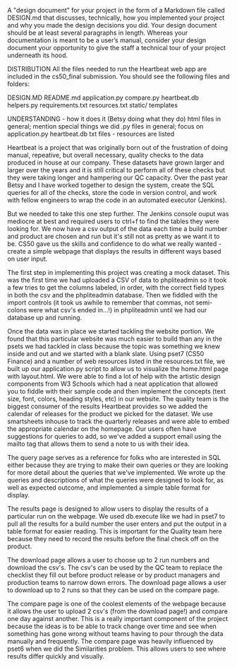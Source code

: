 A "design document" for your project in the form of a Markdown file called DESIGN.md that discusses, technically,
how you implemented your project and why you made the design decisions you did. Your design document should be at least several paragraphs in length.
Whereas your documentation is meant to be a user’s manual, consider your design document your opportunity to give the staff a technical tour of your project underneath its hood.

DISTRIBUTION
All the files needed to run the Heartbeat web app are included in the cs50_final submission.
You should see the following files and folders:

DESIGN.MD   README.md   application.py  compare.py  heartbeat.db    helpers.py  requirements.txt    resources.txt
static/ templates

UNDERSTANDING - how it does it (Betsy doing what they do)
html files in general; mention special things we did
.py files in general; focus on application.py
heartbeat.db
txt files - resources are listed




Heartbeat is a project that was originally born out of the frustration of doing manual, repeative, but overall necessary, quality checks to the
data produced in house at our company. These datasets have grown larger and larger over the years and it is still critical to perform all of these checks but they
were taking longer and hampering our QC capacity. Over the past year Betsy and I have worked together to design the system, create the SQL queries for all of
the checks, store the code in version control, and work with fellow engineers to wrap the code in an automated executor (Jenkins).

But we needed to take this one step further. The Jenkins console ouput was mediocre at best and required users to ctrl+f to find the tables they were looking for.
We now have a csv output of the data each time a build number and product are chosen and run but it's still not as pretty as we want it to be.
CS50 gave us the skills and confidence to do what we really wanted - create a simple webpage that displays the results in different ways based on user input.

The first step in implementing this project was creating a mock dataset. This was the first time we had uploaded a CSV of data to phpliteadmin so it took a few tries
to get the columns labeled, in order, with the correct field types in both the csv and the phpliteadmin database. Then we fiddled with the import controls (it took us awhile
to remember that commas, not semi-colons were what csv's ended in...!) in phpliteadmin until we had our database up and running.

Once the data was in place we started tackling the website portion. We found that this particular website was much easier to build than any in the psets we had
tackled in class because the topic was something we knew inside and out and we started with a blank slate. Using pset7 (CS50 Finance) and a number of web resources listed
in the resources.txt file, we built up our application.py script to allow us to visualize the home.html page with layout.html. We were able to find a lot of help with the
artistic design components from W3 Schools which had a neat application that allowed you to fiddle with their sample code and then implement the concepts (text size, font,
colors, heading styles, etc) in our website. The quality team is the biggest consumer of the results Heartbeat provides so we added the calendar of releases for the product
we picked for the dataset. We use smartsheets inhouse to track the quarterly releases and were able to embed the appropriate calendar on the homepage. Our users often have
suggestions for queries to add, so we've added a support email using the mailto tag that allows them to send a note to us with their idea.

The query page serves as a reference for folks who are interested in SQL either because they are trying to make their own queries or they are looking for more detail about
the queries that we've implemented. We wrote up the queries and descriptions of what the queries were designed to look for, as well as expected outcome, and implemented a simple
table format for display.

The results page is designed to allow users to display the results of a particular run on the webpage. We used db.execute like we had in pset7 to pull all the results for a
build number the user enters and put the output in a table format for easier reading. This is important for the Quality team here because they need to record the results before the
final check off on the product.

The download page allows a user to choose up to 2 run numbers and download the csv's. The csv's can be used by the QC team to replace the checklist they fill out before product release or
by product managers and production teams to narrow down errors. The download page allows a user to download up to 2 runs so that they can be used on the compare page.

The compare page is one of the coolest elements of the webpage because it allows the user to upload 2 csv's (from the download page!) and compare one day against another. This is
a really important component of the project because the ideas is to be able to track change over time and see when something has gone wrong without teams having to pour
through the data manually and frequently. The compare page was heavily influenced by pset6 when we did the Similarities problem. This allows users to see where results differ quickly
and visually.
